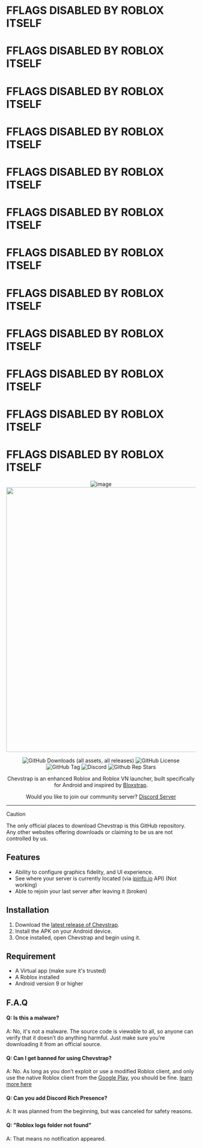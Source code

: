 
# FFLAGS DISABLED BY ROBLOX ITSELF
# FFLAGS DISABLED BY ROBLOX ITSELF
# FFLAGS DISABLED BY ROBLOX ITSELF
# FFLAGS DISABLED BY ROBLOX ITSELF
# FFLAGS DISABLED BY ROBLOX ITSELF
# FFLAGS DISABLED BY ROBLOX ITSELF
# FFLAGS DISABLED BY ROBLOX ITSELF
# FFLAGS DISABLED BY ROBLOX ITSELF
# FFLAGS DISABLED BY ROBLOX ITSELF
# FFLAGS DISABLED BY ROBLOX ITSELF
# FFLAGS DISABLED BY ROBLOX ITSELF
# FFLAGS DISABLED BY ROBLOX ITSELF


<div align="center">

![image](https://github.com/user-attachments/assets/7a83645e-9fd5-4571-b76a-609279a63ed1)
<img width="3253" height="703" alt="image" src="https://github.com/user-attachments/assets/301277d7-c87f-4319-812f-c918a5772677" />

![GitHub Downloads (all assets, all releases)](https://img.shields.io/github/downloads/FrosSky/Chevstrap/total)
![GitHub License](https://img.shields.io/github/license/FrosSky/Chevstrap)
![GitHub Tag](https://img.shields.io/github/v/tag/FrosSky/Chevstrap)
![Discord](https://img.shields.io/discord/1351674799411302531)
![Github Rep Stars](https://img.shields.io/github/stars/FrosSky/Chevstrap)

Chevstrap is an enhanced Roblox and Roblox VN launcher, built specifically for Android and inspired by [Bloxstrap](https://github.com/bloxstraplabs/bloxstrap).

Would you like to join our community server?
[Discord Server](https://discord.gg/rWkJ6Uh46U)

----

</div>

> [!CAUTION]
> The only official places to download Chevstrap is this GitHub repository. Any other websites offering downloads or claiming to be us are not controlled by us.

## Features

- Ability to configure graphics fidelity, and UI experience.
- See where your server is currently located (via [ipinfo.io](https://ipinfo.io/) API) (Not working)
- Able to rejoin your last server after leaving it (broken)

## Installation

1. Download the [latest release of Chevstrap](https://github.com/FrosSky/Chevstrap/releases/latest).
2. Install the APK on your Android device.
3. Once installed, open Chevstrap and begin using it.

## Requirement
- A Virtual app (make sure it's trusted)
- A Roblox installed
- Android version 9 or higher

## F.A.Q

#### Q: Is this a malware?

A: No, it's not a malware. The source code is viewable to all, so anyone can verify that it doesn’t do anything harmful. Just make sure you’re downloading it from an official source.

#### Q: Can I get banned for using Chevstrap?

A: No. As long as you don’t exploit or use a modified Roblox client, and only use the native Roblox client from the [Google Play](https://play.google.com/store/apps/details?id=com.roblox.client), you should be fine. [learn more here](https://github.com/FrosSky/Chevstrap/wiki/Why-you-can't-get-banned-by-Chevstrap)

#### Q: Can you add Discord Rich Presence?

A: It was planned from the beginning, but was canceled for safety reasons.

#### Q: "Roblox logs folder not found"
A: That means no notification appeared.





